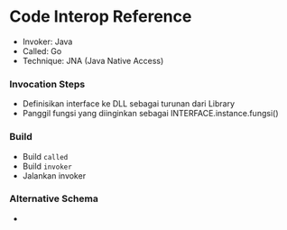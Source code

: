 # Code Interop Reference

* Invoker: Java
* Called: Go
* Technique: JNA (Java Native Access)

### Invocation Steps

- Definisikan interface ke DLL sebagai turunan dari Library
- Panggil fungsi yang diinginkan sebagai INTERFACE.instance.fungsi()


### Build

- Build `called`
- Build `invoker`
- Jalankan invoker

### Alternative Schema

-
